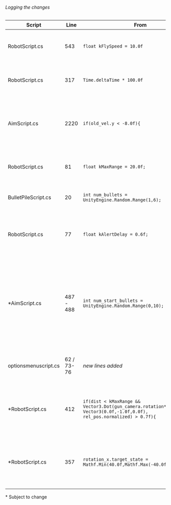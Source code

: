 
###### Logging the changes

Script | Line | From | To | Effect
------------ | ------------- | ------------- | ------------- | -------------
RobotScript.cs | 543 | `float kFlySpeed = 10.0f` | `float kFlySpeed = 5.0f` | Shock (Flying) Drone speed at 50%
RobotScript.cs | 317 | `Time.deltaTime * 100.0f` | `Time.deltaTime * 60.0f` | Turret rotational speed while idle at 60%
AimScript.cs | 2220 | `if(old_vel.y < -8.0f){` | `if(old_vel.y < -10.0f){` | Player wont die falling from single story unless jumping.
RobotScript.cs | 81 | `float kMaxRange = 20.0f;` | `float kMaxRange = 15.0f;` | All drone target range decreased to 75%
BulletPileScript.cs | 20 | `int num_bullets = UnityEngine.Random.Range(1,6);` | `int num_bullets = UnityEngine.Random.Range(2,6);` | Bullets in pile now between 2 and 6
RobotScript.cs | 77 | `float kAlertDelay = 0.6f;` | `float kAlertDelay = 0.6f;` | Turrets will take twice as long to fire at player if spotted
*AimScript.cs | 487 - 488 | `int num_start_bullets = UnityEngine.Random.Range(0,10);` | `GunScript gun_script = GetGunScript(); int max_rounds = 7; int extra_rounds = UnityEngine.Random.Range(1, 8); if (gun_script.HasGunComponent(GunAspect.REVOLVER_CYLINDER)) { max_rounds = 6; extra_rounds = UnityEngine.Random.Range(3, 8); } else if (gun_script.HasGunComponent(GunAspect.FIRE_MODE)) { max_rounds = 17; extra_rounds = 0; }int num_start_bullets = max_rounds + extra_rounds; ` | Player will start with enough bullets to fill chamber / magagine and possibly get extra unless starting weapon is the glock`
optionsmenuscript.cs | 62 / 73-76 | *new lines added* | `GunLock();` <br><br>`public void GunLock() {`<br>`PlayerPrefs.SetInt("lock_gun_to_center", 1);`<br>`}`  | Gun Lock toggle is on by default in menu
\*RobotScript.cs | 412 | `if(dist < kMaxRange && Vector3.Dot(gun_camera.rotation*new Vector3(0.0f,-1.0f,0.0f), rel_pos.normalized) > 0.7f){` | `if(dist < kMaxRange && Vector3.Dot(gun_camera.rotation*new Vector3(0.0f,-1.0f,0.0f), rel_pos.normalized) > 0.8f){` | Limits the turrets angle of detection on the y and x axis to about 67%
*RobotScript.cs | 357 | `rotation_x.target_state = Mathf.Min(40.0f,Mathf.Max(-40.0f,target_x));` | `rotation_x.target_state = Mathf.Min(27.0f,Mathf.Max(-27.0f,target_x));` | Limits the turrets angle of rotation on the x axis to about 67%

\* Subject to change
